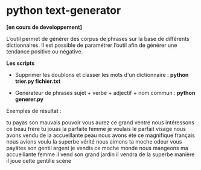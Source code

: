 # python text-generator 
**[en cours de developpement]**

L’outil permet de générer des corpus de phrases sur la base de différents dictionnaires. Il est possible de paramétrer l’outil afin de générer une tendance positive ou négative.

**Les scripts**

- Supprimer les doublons et classer les mots d'un dictionnaire :  **python trier.py fichier.txt**

- Generateur de phrases sujet + verbe + adjectif + nom commun :  **python generer.py**


Exemples de résultat : 

tu payas son ﻿mauvais pouvoir
vous aurez ce grand ventre
nous intéressons ce beau frère
tu jouas la parfaite femme
je voulais le parfait visage
nous avons vendu de la accueillante peau
nous avons été ce magnifique français
nous avions voulu la superbe vérité
nous aimons ta moche odeur
vous payâtes son gentil argent
je vendis ce moche monde
nous mangeons ma accueillante femme
il vend son grand jardin
il vendra de la superbe manière
il joue cette gentille scène
